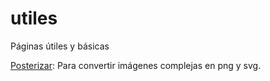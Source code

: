 # utiles
Páginas útiles y básicas

[Posterizar](posterizar): Para convertir imágenes complejas en png y svg.